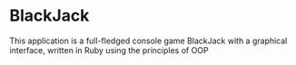 # BlackJack

This application is a full-fledged console game BlackJack with a graphical interface, written in Ruby using the principles of OOP
